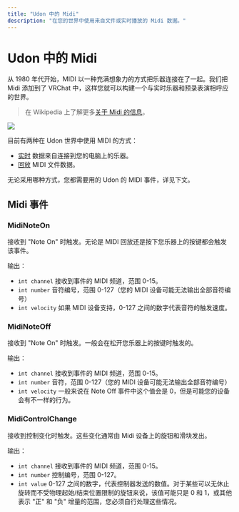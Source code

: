 ```yaml
---
title: "Udon 中的 Midi"
description: "在您的世界中使用来自文件或实时播放的 Midi 数据。"
---
```


# Udon 中的 Midi

从 1980 年代开始，MIDI 以一种充满想象力的方式把乐器连接在了一起。我们把 Midi 添加到了 VRChat 中，这样您就可以构建一个与实时乐器和预录表演相呼应的世界。

> 在 Wikipedia 上了解更多[关于 Midi 的信息](https://en.wikipedia.org/wiki/MIDI)。

![](/creators.vrchat.com/images/worlds/index-215557268-2d85f551-8fff-4990-a95a-c8a2d412d6a2.png)

目前有两种在 Udon 世界中使用 MIDI 的方式：

- [实时](realtime-midi) 数据来自连接到您的电脑上的乐器。
- [回放](midi-playback) MIDI 文件数据。

无论采用哪种方式，您都需要用的 Udon 的 MIDI 事件，详见下文。

## Midi 事件

### MidiNoteOn

接收到 "Note On" 时触发。无论是 MIDI 回放还是按下您乐器上的按键都会触发该事件。

输出：

- `int channel` 接收到事件的 MIDI 频道，范围 0-15。
- `int number` 音符编号，范围 0-127（您的 MIDI 设备可能无法输出全部音符编号）
- `int velocity` 如果 MIDI 设备支持，0-127 之间的数字代表音符的触发速度。

### MidiNoteOff

接收到 "Note On" 时触发。一般会在松开您乐器上的按键时触发的。

输出：

- `int channel` 接收到事件的 MIDI 频道，范围 0-15。
- `int number` 音符，范围 0-127（您的 MIDI 设备可能无法输出全部音符编号）
- `int velocity` 一般来说在 Note Off 事件中这个值会是 0，但是可能您的设备会有不一样的行为。

### MidiControlChange

接收到控制变化时触发。这些变化通常由 Midi 设备上的旋钮和滑块发出。

输出：

- `int channel` 接收到事件的 MIDI 频道，范围 0-15。
- `int number` 控制编号，范围 0-127。
- `int value` 0-127 之间的数字，代表控制器发送的数值。对于某些可以无休止旋转而不受物理起始/结束位置限制的旋钮来说，该值可能只是 0 和 1，或其他表示 "正" 和 "负" 增量的范围，您必须自行处理这些情况。

